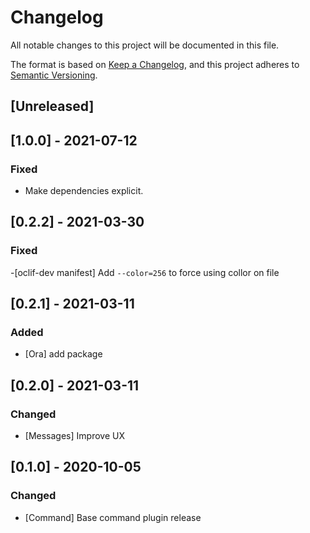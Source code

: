 # Changelog
All notable changes to this project will be documented in this file.

The format is based on [Keep a Changelog](https://keepachangelog.com/en/1.0.0/),
and this project adheres to [Semantic Versioning](https://semver.org/spec/v2.0.0.html).

## [Unreleased]

## [1.0.0] - 2021-07-12
### Fixed
- Make dependencies explicit.


## [0.2.2] - 2021-03-30

### Fixed

-[oclif-dev manifest] Add `--color=256` to force using collor on file
## [0.2.1] - 2021-03-11
### Added

- [Ora] add package
## [0.2.0] - 2021-03-11
### Changed

- [Messages] Improve UX
## [0.1.0] - 2020-10-05
### Changed
- [Command] Base command plugin release
